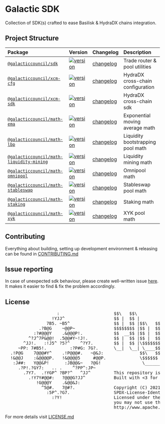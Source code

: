 # Galactic SDK

Collection of SDK(s) crafted to ease Basilisk & HydraDX chains integration.

## Project Structure

| Package               | Version             | Changelog              | Description            |
|:----------------------|:--------------------|:-----------------------|:-----------------------|
| [`@galacticcouncil/sdk`](./packages/sdk)                          | [![version](https://img.shields.io/npm/v/@galacticcouncil/sdk.svg)](https://www.npmjs.com/package/@galacticcouncil/sdk)                | [changelog](./packages/sdk/CHANGELOG.md)  |  Trade router & pool utilities
| [`@galacticcouncil/xcm-cfg`](./packages/xcm-cfg)                  | [![version](https://img.shields.io/npm/v/@galacticcouncil/xcm-cfg.svg)](https://www.npmjs.com/package/@galacticcouncil/xcm-cfg)            | [changelog](./packages/xcm-cfg/CHANGELOG.md)  |  HydraDX cross-chain configuration
| [`@galacticcouncil/xcm-sdk`](./packages/xcm-sdk)                  | [![version](https://img.shields.io/npm/v/@galacticcouncil/xcm-sdk.svg)](https://www.npmjs.com/package/@galacticcouncil/xcm-sdk)            | [changelog](./packages/xcm-sdk/CHANGELOG.md)  |  HydraDX cross-chain sdk
| [`@galacticcouncil/math-ema`](./packages/math-ema)                | [![version](https://img.shields.io/npm/v/@galacticcouncil/math-ema.svg)](https://www.npmjs.com/package/@galacticcouncil/math-ema)           | [changelog](./packages/math-ema/CHANGELOG.md)  |  Exponential moving average math
| [`@galacticcouncil/math-lbp`](./packages/math-lbp)                | [![version](https://img.shields.io/npm/v/@galacticcouncil/math-lbp.svg)](https://www.npmjs.com/package/@galacticcouncil/math-lbp)           | [changelog](./packages/math-lbp/CHANGELOG.md)  |  Liquidity bootstrapping pool math
| [`@galacticcouncil/math-liquidity-mining`](./packages/math-liquidity-mining)  | [![version](https://img.shields.io/npm/v/@galacticcouncil/math-liquidity-mining.svg)](https://www.npmjs.com/package/@galacticcouncil/math-liquidity-mining)  | [changelog](./packages/math-liquidity-mining/CHANGELOG.md)  |  Liquidity mining math
| [`@galacticcouncil/math-omnipool`](./packages/math-omnipool)      | [![version](https://img.shields.io/npm/v/@galacticcouncil/math-omnipool.svg)](https://www.npmjs.com/package/@galacticcouncil/math-omnipool)      | [changelog](./packages/math-omnipool/CHANGELOG.md)  |  Omnipool math
| [`@galacticcouncil/math-stableswap`](./packages/math-stableswap)  | [![version](https://img.shields.io/npm/v/@galacticcouncil/math-stableswap.svg)](https://www.npmjs.com/package/@galacticcouncil/math-stableswap)    | [changelog](./packages/math-stableswap/CHANGELOG.md)  |  Stableswap pool math
| [`@galacticcouncil/math-staking`](./packages/math-staking)        | [![version](https://img.shields.io/npm/v/@galacticcouncil/math-staking.svg)](https://www.npmjs.com/package/@galacticcouncil/math-staking)       | [changelog](./packages/math-staking/CHANGELOG.md)  |  Staking math
| [`@galacticcouncil/math-xyk`](./packages/math-xyk)                | [![version](https://img.shields.io/npm/v/@galacticcouncil/math-xyk.svg)](https://www.npmjs.com/package/@galacticcouncil/math-xyk)           | [changelog](./packages/math-xyk/CHANGELOG.md)  |  XYK pool math

## Contributing

Everything about building, setting up development environment & releasing can be found in [CONTRIBUTING.md](CONTRIBUTING.md)

## Issue reporting

In case of unexpected sdk behaviour, please create well-written issue [here](https://https://github.com/galacticcouncil/sdk/issues/new). It makes it easier to find & fix the problem accordingly.

## License
<pre>
                    :                     $$\   $$\                 $$\                    $$$$$$$\  $$\   $$\
                  !YJJ^                   $$ |  $$ |                $$ |                   $$  __$$\ $$ |  $$ |
                7B5. ~B5^                 $$ |  $$ |$$\   $$\  $$$$$$$ | $$$$$$\  $$$$$$\  $$ |  $$ |\$$\ $$  |
             .?B@G    ~@@P~               $$$$$$$$ |$$ |  $$ |$$  __$$ |$$  __$$\ \____$$\ $$ |  $$ | \$$$$  /
           :?#@@@Y    .&@@@P!.            $$  __$$ |$$ |  $$ |$$ /  $$ |$$ |  \__|$$$$$$$ |$$ |  $$ | $$  $$<
         ^?J^7P&@@!  .5@@#Y~!J!.          $$ |  $$ |$$ |  $$ |$$ |  $$ |$$ |     $$  __$$ |$$ |  $$ |$$  /\$$\
       ^JJ!.   :!J5^ ?5?^    ^?Y7.        $$ |  $$ |\$$$$$$$ |\$$$$$$$ |$$ |     \$$$$$$$ |$$$$$$$  |$$ /  $$ |
     ~PP: 7#B5!.         :?P#G: 7G?.      \__|  \__| \____$$ | \_______|\__|      \_______|\_______/ \__|  \__|
  .!P@G    7@@@#Y^    .!P@@@#.   ~@&J:              $$\   $$ |
  !&@@J    :&@@@@P.   !&@@@@5     #@@P.             \$$$$$$  |
   :J##:   Y@@&P!      :JB@@&~   ?@G!                \______/
     .?P!.?GY7:   .. .    ^?PP^:JP~
       .7Y7.  .!YGP^ ?BP?^   ^JJ^         This repository is part of https://github.com/galacticcouncil
         .!Y7Y#@@#:   ?@@@G?JJ^           Built with <3 for decentralisation.
            !G@@@Y    .&@@&J:
              ^5@#.   7@#?.               Copyright (C) 2021-2024  Intergalactic, Limited (GIB).
                :5P^.?G7.                 SPDX-License-Identifier: Apache-2.0
                  :?Y!                    Licensed under the Apache License, Version 2.0 (the "License");
                                          you may not use this file except in compliance with the License.
                                          http://www.apache.org/licenses/LICENSE-2.0
</pre>
For more details visit [LICENSE.md](LICENSE.md)
